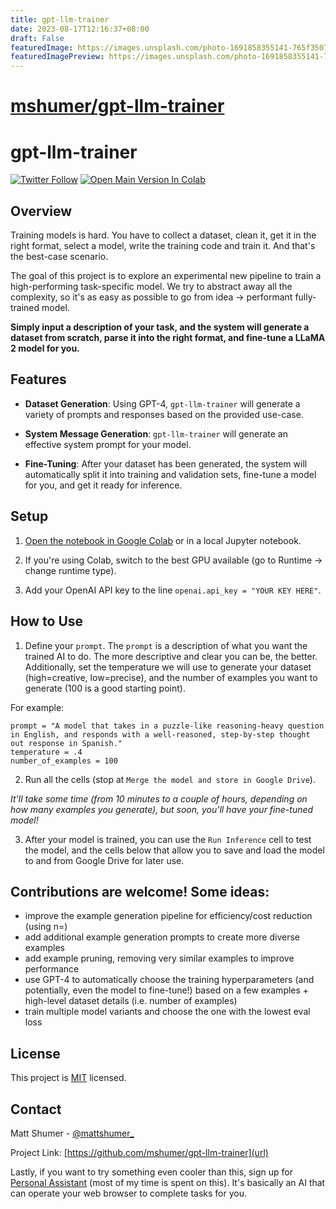 ```yaml
---
title: gpt-llm-trainer
date: 2023-08-17T12:16:37+08:00
draft: False
featuredImage: https://images.unsplash.com/photo-1691858355141-765f3507fc77?ixid=M3w0NjAwMjJ8MHwxfHJhbmRvbXx8fHx8fHx8fDE2OTIyNDU2NDh8&ixlib=rb-4.0.3
featuredImagePreview: https://images.unsplash.com/photo-1691858355141-765f3507fc77?ixid=M3w0NjAwMjJ8MHwxfHJhbmRvbXx8fHx8fHx8fDE2OTIyNDU2NDh8&ixlib=rb-4.0.3
---
```


# [mshumer/gpt-llm-trainer](https://github.com/mshumer/gpt-llm-trainer)

# gpt-llm-trainer
[![Twitter Follow](https://img.shields.io/twitter/follow/mattshumer_?style=social)](https://twitter.com/mattshumer_) [![Open Main Version In Colab](https://colab.research.google.com/assets/colab-badge.svg)](https://colab.research.google.com/drive/1mV9sAY4QBKLmS58dpFGHgwCXQKRASR31?usp=sharing)

## Overview

Training models is hard. You have to collect a dataset, clean it, get it in the right format, select a model, write the training code and train it. And that's the best-case scenario.

The goal of this project is to explore an experimental new pipeline to train a high-performing task-specific model. We try to abstract away all the complexity, so it's as easy as possible to go from idea -> performant fully-trained model.

**Simply input a description of your task, and the system will generate a dataset from scratch, parse it into the right format, and fine-tune a LLaMA 2 model for you.**

## Features

- **Dataset Generation**: Using GPT-4, `gpt-llm-trainer` will generate a variety of prompts and responses based on the provided use-case.

- **System Message Generation**: `gpt-llm-trainer` will generate an effective system prompt for your model.

- **Fine-Tuning**: After your dataset has been generated, the system will automatically split it into training and validation sets, fine-tune a model for you, and get it ready for inference.

## Setup
1. [Open the notebook in Google Colab](https://colab.research.google.com/drive/1mV9sAY4QBKLmS58dpFGHgwCXQKRASR31?usp=sharing) or in a local Jupyter notebook.

2. If you're using Colab, switch to the best GPU available (go to Runtime -> change runtime type).

3. Add your OpenAI API key to the line `openai.api_key = "YOUR KEY HERE"`.

## How to Use

1. Define your `prompt`. The `prompt` is a description of what you want the trained AI to do. The more descriptive and clear you can be, the better. Additionally, set the temperature we will use to generate your dataset (high=creative, low=precise), and the number of examples you want to generate (100 is a good starting point).

For example:
```
prompt = "A model that takes in a puzzle-like reasoning-heavy question in English, and responds with a well-reasoned, step-by-step thought out response in Spanish."
temperature = .4
number_of_examples = 100
```

2. Run all the cells (stop at `Merge the model and store in Google Drive`).

*It'll take some time (from 10 minutes to a couple of hours, depending on how many examples you generate), but soon, you'll have your fine-tuned model!*

3. After your model is trained, you can use the `Run Inference` cell to test the model, and the cells below that allow you to save and load the model to and from Google Drive for later use.

## Contributions are welcome! Some ideas:
- improve the example generation pipeline for efficiency/cost reduction (using n=)
- add additional example generation prompts to create more diverse examples
- add example pruning, removing very similar examples to improve performance
- use GPT-4 to automatically choose the training hyperparameters (and potentially, even the model to fine-tune!) based on a few examples + high-level dataset details (i.e. number of examples)
- train multiple model variants and choose the one with the lowest eval loss

## License

This project is [MIT](https://github.com/mshumer/gpt-llm-trainer/blob/master/LICENSE) licensed.

## Contact

Matt Shumer - [@mattshumer_](https://twitter.com/mattshumer_)

Project Link: [https://github.com/mshumer/gpt-llm-trainer](url)

Lastly, if you want to try something even cooler than this, sign up for [Personal Assistant](https://www.hyperwriteai.com/personal-assistant) (most of my time is spent on this). It's basically an AI that can operate your web browser to complete tasks for you.
